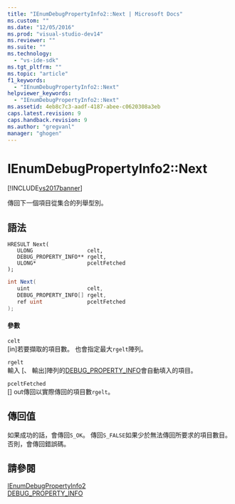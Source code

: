 ```yaml
---
title: "IEnumDebugPropertyInfo2::Next | Microsoft Docs"
ms.custom: ""
ms.date: "12/05/2016"
ms.prod: "visual-studio-dev14"
ms.reviewer: ""
ms.suite: ""
ms.technology: 
  - "vs-ide-sdk"
ms.tgt_pltfrm: ""
ms.topic: "article"
f1_keywords: 
  - "IEnumDebugPropertyInfo2::Next"
helpviewer_keywords: 
  - "IEnumDebugPropertyInfo2::Next"
ms.assetid: 4eb8c7c3-aadf-4187-abee-c0620308a3eb
caps.latest.revision: 9
caps.handback.revision: 9
ms.author: "gregvanl"
manager: "ghogen"
---
```

# IEnumDebugPropertyInfo2::Next
[!INCLUDE[vs2017banner](../../../code-quality/includes/vs2017banner.md)]

傳回下一個項目從集合的列舉型別。  
  
## 語法  
  
```cpp#  
HRESULT Next(  
   ULONG                 celt,  
   DEBUG_PROPERTY_INFO** rgelt,  
   ULONG*                pceltFetched  
);  
```  
  
```c#  
int Next(  
   uint                  celt,  
   DEBUG_PROPERTY_INFO[] rgelt,  
   ref uint              pceltFetched  
);  
```  
  
#### 參數  
 `celt`  
 \[in\]若要擷取的項目數。  也會指定最大`rgelt`陣列。  
  
 `rgelt`  
 輸入 \[、 輸出\]陣列的[DEBUG\_PROPERTY\_INFO](../../../extensibility/debugger/reference/debug-property-info.md)會自動填入的項目。  
  
 `pceltFetched`  
 \[\] out傳回以實際傳回的項目數`rgelt`。  
  
## 傳回值  
 如果成功的話，會傳回`S_OK`。  傳回`S_FALSE`如果少於無法傳回所要求的項目數目。 否則，會傳回錯誤碼。  
  
## 請參閱  
 [IEnumDebugPropertyInfo2](../../../extensibility/debugger/reference/ienumdebugpropertyinfo2.md)   
 [DEBUG\_PROPERTY\_INFO](../../../extensibility/debugger/reference/debug-property-info.md)
